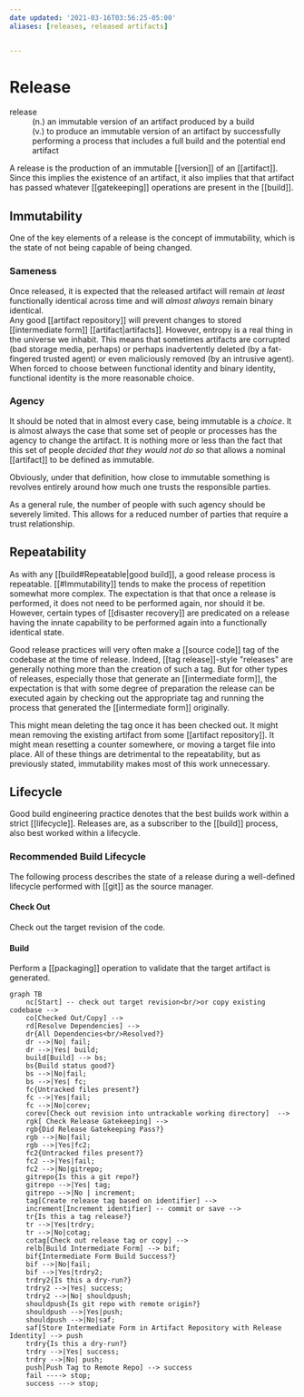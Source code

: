 ```yaml
---
date updated: '2021-03-16T03:56:25-05:00'
aliases: [releases, released artifacts]


---
```


# Release

<dl>
<dt>release</dt>
<dd>(n.) an immutable version of an artifact produced by a build</dd>
<dd>(v.) to produce an immutable version of an artifact by successfully performing a process that includes a full build and the potential end artifact</dd>
</dl>


A release is the production of an immutable [[version]] of an [[artifact]].  Since this implies the existence of an artifact, it also implies that that artifact has passed whatever [[gatekeeping]] operations are present in the [[build]].

## Immutability

One of the key elements of a release is the concept of immutability, which is the state of not being capable of being changed.  

### Sameness
Once released, it is expected that the released artifact will remain _at least_ functionally identical across time and will _almost always_ remain binary identical.  
Any good [[artifact repository]] will prevent changes to stored [[intermediate form]] [[artifact|artifacts]].  However, entropy is a real thing in the universe we inhabit.  This means that sometimes artifacts are corrupted (bad storage media, perhaps) or perhaps inadvertently deleted (by a fat-fingered trusted agent) or even maliciously removed (by an intrusive agent).  When forced to choose between functional identity and binary identity, functional identity is the more reasonable choice.

### Agency

It should be noted that in almost every case, being immutable is a _choice_.  It is almost always the case that some set of people or processes has the agency to change the artifact.  It is nothing more or less than the fact that this set of people _decided that they would not do so_ that allows a nominal [[artifact]] to be defined as immutable.

Obviously, under that definition, how close to immutable something is revolves entirely around how much one trusts the responsible parties.

As a general rule, the number of people with such agency should be severely limited.  This allows for a reduced number of parties that require a trust relationship.

## Repeatability

As with any [[build#Repeatable|good build]], a good release process is repeatable.  [[#Immutability]] tends to make the process of repetition somewhat more complex.  The expectation is that that once a release is performed, it does not need to be performed again, nor should it be.  However, certain types of [[disaster recovery]] are predicated on a release having the innate capability to be performed again into a functionally identical state.

Good release practices will very often make a [[source code]] tag of the codebase at the time of release.  Indeed, [[tag release]]-style "releases" are generally nothing more than the creation of such a tag.  But for other types of releases, especially those that generate an [[intermediate form]], the expectation is that with some degree of preparation the release can be executed again by checking out the appropriate tag and running the process that generated the [[intermediate form]] originally.

This might mean deleting the tag once it has been checked out.  It might mean removing the existing artifact from some [[artifact repository]].  It might mean resetting a counter somewhere, or moving a target file into place.  All of these things are detrimental to the repeatability, but as previously stated, immutability makes most of this work unnecessary.

## Lifecycle

Good build engineering practice denotes that the best builds work within a strict [[lifecycle]].  Releases are, as a subscriber to the [[build]] process, also best worked within a lifecycle.

### Recommended Build Lifecycle

The following process describes the state of a release during a well-defined lifecycle performed with [[git]] as the source manager.

#### Check Out
Check out the target revision of the code.
#### Build
Perform a [[packaging]] operation to validate that the target artifact is generated.  

```mermaid
graph TB
    nc[Start] -- check out target revision<br/>or copy existing codebase -->
    co[Checked Out/Copy] -->
    rd[Resolve Dependencies] -->
    dr{All Dependencies<br/>Resolved?}
    dr -->|No| fail;
    dr -->|Yes| build;
    build[Build] --> bs;
    bs{Build status good?}
    bs -->|No|fail;
    bs -->|Yes| fc;    
    fc{Untracked files present?}
    fc -->|Yes|fail;
    fc -->|No|corev;
    corev[Check out revision into untrackable working directory]  -->
    rgk[ Check Release Gatekeeping] -->
    rgb{Did Release Gatekeeping Pass?}
    rgb -->|No|fail;
    rgb -->|Yes|fc2;
    fc2{Untracked files present?}
    fc2 -->|Yes|fail;
    fc2 -->|No|gitrepo;
    gitrepo{Is this a git repo?}
    gitrepo -->|Yes| tag;
    gitrepo -->|No | increment;
    tag[Create release tag based on identifier] -->
    increment[Increment identifier] -- commit or save -->
    tr{Is this a tag release?}
    tr -->|Yes|trdry;
    tr -->|No|cotag;    
    cotag[Check out release tag or copy] -->
    relb[Build Intermediate Form] --> bif;
    bif{Intermediate Form Build Success?}
    bif -->|No|fail;
    bif -->|Yes|trdry2;
    trdry2{Is this a dry-run?}
    trdry2 -->|Yes| success;
    trdry2 -->|No| shouldpush;
    shouldpush{Is git repo with remote origin?}
    shouldpush -->|Yes|push;
    shouldpush -->|No|saf;
    saf[Store Intermediate Form in Artifact Repository with Release Identity] --> push
    trdry{Is this a dry-run?}
    trdry -->|Yes| success;
    trdry -->|No| push;
    push[Push Tag to Remote Repo] --> success
    fail ----> stop;
    success ---> stop;

```

